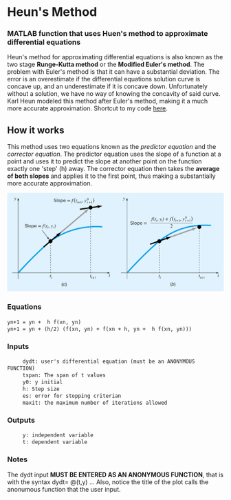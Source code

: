 Heun's Method
============
### MATLAB function that uses Huen's method to approximate differential equations 

Heun's method for approximating differential equations is also known as the two stage **Runge-Kutta method** or the **Modified Euler's method**. The problem with Euler's method is that it can have a substantial deviation. The error is an overestimate if the differential equations solution curve is concave up, and an underestimate if it is concave down. Unfortunately without a solution, we have no way of knowing the concavity of said curve. Karl Heun modeled this method after Euler's method, making it a much more accurate approximation. Shortcut to my code [here](https://github.com/bztighe/MATLAB_algorithims/blob/master/Heuns%20Method/Heun.m).  

How it works
--------------
This method uses two equations known as the *predictor equation* and the *corrector equation*. The predictor equation uses the slope of a function at a point and uses it to  predict the slope at another point on the function exactly one 'step' (h) away. The corrector equation then takes the **average of both slopes** and applies it to the first point, thus making a substantially more accurate approximation.

![alt text](https://github.com/bztighe/Images/blob/master/heuns.png "Heuns method (a) predictor (b) corrector" )

### Equations

    yn+1 = yn +  h f(xn, yn)
    yn+1 = yn + (h/2) (f(xn, yn) + f(xn + h, yn +  h f(xn, yn))) 
    
### Inputs
  
         dydt: user's differential equation (must be an ANONYMOUS FUNCTION)
         tspan: The span of t values
         y0: y initial
         h: Step size
         es: error for stopping criterian
         maxit: the maximum number of iterations allowed
         
### Outputs

         y: independent variable
         t: dependent variable

### Notes
 The dydt input **MUST BE ENTERED AS AN ANONYMOUS FUNCTION**, that is with the syntax dydt= @(t,y) ...
  Also, notice the title of the plot calls the anonumous function that the user input.
